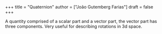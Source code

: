 +++
title = "Quaternion"
author = ["João Gutemberg Farias"]
draft = false
+++

A quantity comprised of a scalar part and a vector part, the vector part has three components.
Very useful for describing rotations in 3d space.
